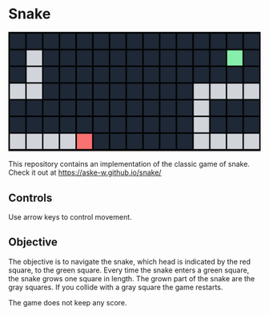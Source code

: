# Snake

![Screenshot of the snake game implemented by aske-w](218270649-08b87559-1651-49b7-b431-c9564493fdc3.png "Snake gameplay")

This repository contains an implementation of the classic game of snake. Check it out at https://aske-w.github.io/snake/

## Controls

Use arrow keys to control movement.

## Objective

The objective is to navigate the snake, which head is indicated by the red square, to the green square. Every time the snake enters a green square, the snake grows one square in length. The grown part of the snake are the gray squares. If you collide with a gray square the game restarts. 

The game does not keep any score.
